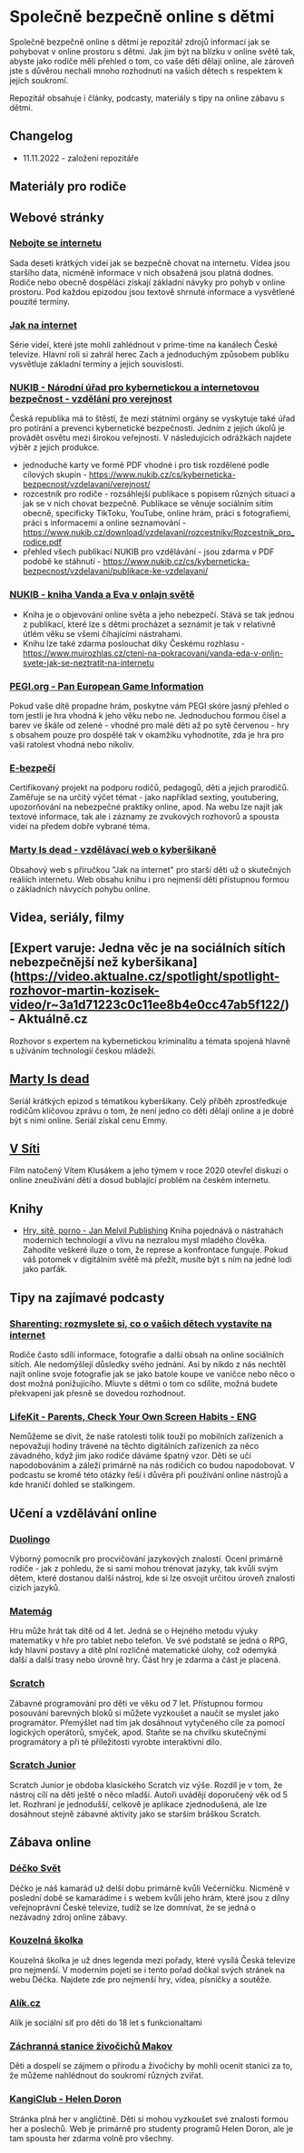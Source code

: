 # Společně bezpečně online s dětmi

Společně bezpečně online s dětmi je repozitář zdrojů informací jak se pohybovat v online prostoru s dětmi. Jak jim být na blízku v online světě tak, abyste jako rodiče měli přehled o tom, co vaše děti dělají online, ale zároveň jste s důvěrou nechali mnoho rozhodnutí na vašich dětech s respektem k jejich soukromí.

Repozitář obsahuje i články, podcasty, materiály s tipy na online zábavu s dětmi.


## Changelog

- 11.11.2022 - založení repozitáře


## Materiály pro rodiče
## Webové stránky
### [Nebojte se internetu](https://www.nebojteseinternetu.cz)
Sada deseti krátkých videí jak se bezpečně chovat na internetu. Videa jsou staršího data, nicméně informace v nich obsažená jsou platná dodnes. Rodiče nebo obecně dospěláci získají základní návyky pro pohyb v online prostoru. Pod každou epizodou jsou textově shrnuté informace a vysvětlené pouzité termíny.

### [Jak na internet](https://www.jaknainternet.cz/)
Série videí, které jste mohli zahlédnout v prime-time na kanálech České televize. Hlavní roli si zahrál herec Zach a jednoduchým způsobem publiku vysvětluje základní termíny a jejich souvislosti.

### [NUKIB - Národní úřad pro kybernetickou a internetovou bezpečnost - vzdělání pro verejnost](https://www.nukib.cz/cs/kyberneticka-bezpecnost/vzdelavani/verejnost/)
Česká republika má to štěstí, že mezi státními orgány se vyskytuje také úřad pro potírání a prevenci kybernetické bezpečnosti. Jedním z jejich úkolů je provádět osvětu mezi širokou veřejností. V následujících odrážkách najdete výběr z jejich produkce.
- jednoduché karty ve formě PDF vhodné i pro tisk rozdělené podle cílových skupin - https://www.nukib.cz/cs/kyberneticka-bezpecnost/vzdelavani/verejnost/
- rozcestník pro rodiče - rozsáhlejší publikace s popisem různých situací a jak se v nich chovat bezpečně. Publikace se věnuje sociálním sítím obecně, specificky TikToku, YouTube, online hrám, práci s fotografiemi, práci s informacemi a online seznamování - https://www.nukib.cz/download/vzdelavani/rozcestniky/Rozcestnik_pro_rodice.pdf
- přehled všech publikací NUKIB pro vzdělávání - jsou zdarma v PDF podobě ke stáhnutí - https://www.nukib.cz/cs/kyberneticka-bezpecnost/vzdelavani/publikace-ke-vzdelavani/

### [NUKIB - kniha Vanda a Eva v onlajn světě](https://nukib.cz/download/vzdelavani/rozcestniky/Vanda_a_Eda_v_Onljn_svete_kniha_s_kartami.pdf) 
- Kniha je o objevování online světa a jeho nebezpečí. Stává se tak jednou z publikací, které lze s dětmi procházet a seznámit je tak v relativně útlém věku se všemi číhajícími nástrahami.
- Knihu lze také zdarma poslouchat diky Českému rozhlasu - https://www.mujrozhlas.cz/cteni-na-pokracovani/vanda-eda-v-onljn-svete-jak-se-neztratit-na-internetu

### [PEGI.org - Pan European Game Information](https://pegi.info/)
Pokud vaše dítě propadne hrám, poskytne vám PEGI skóre jasný přehled o tom jestli je hra vhodná k jeho věku nebo ne. Jednoduchou formou čísel a barev ve škále od zelené - vhodné pro malé děti až po sytě červenou - hry s obsahem pouze pro dospělé tak v okamžiku vyhodnotíte, zda je hra pro vaší ratolest vhodná nebo nikoliv.

### [E-bezpečí](https://www.e-bezpeci.cz)
Certifikovaný projekt na podporu rodičů, pedagogů, dětí a jejich prarodičů. Zaměřuje se na určitý výčet témat - jako například sexting, youtubering, upozorňování na nebezpečné praktiky online, apod. Na webu lze najít jak textové informace, tak ale i záznamy ze zvukových rozhovorů a spousta videí na předem dobře vybrané téma.

### [Marty Is dead - vzdělávací web o kyberšikaně](https://martyisdead.mall.tv/vyuka/)
Obsahový web s příručkou "Jak na internet" pro starší děti už o skutečných reáliích internetu. Web obsahu knihu i pro nejmenší děti přístupnou formou o základních návycích pohybu online.

## Videa, seriály, filmy
## [Expert varuje: Jedna věc je na sociálních sítích nebezpečnější než kyberšikana] (https://video.aktualne.cz/spotlight/spotlight-rozhovor-martin-kozisek-video/r~3a1d71223c0c11ee8b4e0cc47ab5f122/) - Aktuálně.cz
Rozhovor s expertem na kybernetickou kriminalitu a témata spojená hlavně s užíváním technologií českou mládeží.
## [Marty Is dead](https://www.mall.tv/martyisdead/vsechny-epizody)
Seriál krátkých epizod s tématikou kyberšikany. Celý příběh zprostředkuje rodičům klíčovou zprávu o tom, že není jedno co děti dělají online a je dobré být s nimi online. Seriál získal cenu Emmy.

## [V Síti](https://www.csfd.cz/film/720753-v-siti/prehled/)
Film natočený Vítem Klusákem a jeho týmem v roce 2020 otevřel diskuzi o online zneužívání dětí a dosud bublající problém na českém internetu. 

## Knihy
-  [Hry, sítě, porno - Jan Melvil Publishing](https://www.melvil.cz/kniha-hry-site-porno/)
Kniha pojednává o nástrahách moderních technologií a vlivu na nezralou mysl mladého člověka. Zahodíte veškeré iluze o tom, že represe a konfrontace funguje. Pokud váš potomek v digitálním světě má přežít, musíte být s ním na jedné lodi jako parťák.

## Tipy na zajímavé podcasty
### [Sharenting: rozmyslete si, co o vašich dětech vystavíte na internet](https://podcasts.google.com/feed/aHR0cHM6Ly9hcGkubXVqcm96aGxhcy5jei9yc3MvcG9kY2FzdC85Mzg1ZWY4NC1jNzEwLTM4ZTAtYjczMS0xMjJlYjIyNmZkNGMucnNz/episode/YTZjY2U3NWEtNDY3Mi00OTQwLWEzMzctN2NkZTU5ZDQ4MTM2?ep=1)
Rodiče často sdílí informace, fotografie a další obsah na online sociálních sítích. Ale nedomýšlejí důsledky svého jednání. Asi by nikdo z nás nechtěl najít online svoje fotografie jak se jako batole koupe ve vaničce nebo něco o dost možná ponižujícího. Mluvte s dětmi o tom co sdílíte, možná budete překvapeni jak přesně se dovedou rozhodnout.
### [LifeKit - Parents, Check Your Own Screen Habits - ENG](https://podcasts.google.com/feed/aHR0cHM6Ly9hcGkubXVqcm96aGxhcy5jei9yc3MvcG9kY2FzdC85Mzg1ZWY4NC1jNzEwLTM4ZTAtYjczMS0xMjJlYjIyNmZkNGMucnNz/episode/NWM2NjVjMDktMjI1NS00YThkLWIxNTEtMmJkYmNkOTU4NmMy?ep=14)
Nemůžeme se divit, že naše ratolesti tolik touží po mobilních zařízeních a nepovažují hodiny trávené na těchto digitálních zařízeních za něco závadného, když jim jako rodiče dáváme špatný vzor. Děti se učí napodobováním a záleží primárně na nás rodičich co budou napodobovat. V podcastu se kromě této otázky řeší i důvěra při používání online nástrojů a kde hraničí dohled se stalkingem.

## Učení a vzdělávání online
### [Duolingo](https://www.duolingo.com/)
Výborný pomocník pro procvičování jazykových znalostí. Ocení primárně rodiče - jak z pohledu, že si sami mohou trénovat jazyky, tak kvůli svým dětem, které dostanou další nástroj, kde si lze osvojit určitou úroveň znalosti cizích jazyků.

### [Matemág](https://matemag.cz)
Hru může hrát tak dítě od 4 let. Jedná se o Hejného metodu výuky matematiky v hře pro tablet nebo telefon. Ve své podstatě se jedná o RPG, kdy hlavní postavy a dítě plní rozličné matematické úlohy, což odemyká další a další trasy nebo úrovně hry. Část hry je zdarma a část je placená.

### [Scratch](https://scratch.mit.edu/) 
Zábavné programování pro děti ve věku od 7 let. Přístupnou formou posouvání barevných bloků si můžete vyzkoušet a naučit se myslet jako programátor. Přemýšlet nad tím jak dosáhnout vytyčeného cíle za pomocí logických operátorů, smyček, apod. Staňte se na chvilku skutečnými programátory a při té příležitosti vyrobte interaktivní dílo.

### [Scratch Junior](https://www.scratchjr.org/) 
Scratch Junior je obdoba klasického Scratch viz výše. Rozdíl je v tom, že nástroj cílí na děti ještě o něco mladší. Autoři uvádějí doporučený věk od 5 let. Rozhraní je jednodušší, celkově je aplikace zjednodušená, ale lze dosáhnout stejně zábavné aktivity jako se starším bráškou Scratch.

## Zábava online
### [Déčko Svět ](https://decko.ceskatelevize.cz/hry)
Déčko je náš kamarád už delší dobu primárně kvůli Večerníčku. Nicméně v poslední době se kamarádíme i s webem kvůli jeho hrám, které jsou z dílny veřejnoprávní České televize, tudíž se lze domnívat, že se jedná o nezávadný zdroj online zábavy.

### [Kouzelná školka](https://decko.ceskatelevize.cz/kouzelna-skolka)
Kouzelná školka je už dnes legenda mezi pořady, které vysílá Česká televize pro nejmenší. V moderním pojetí se i tento pořad dočkal svých stránek na webu Déčka. Najdete zde pro nejmenší hry, videa, písničky a soutěže.

### [Alík.cz](https://www.alik.cz)
Alík je sociální síť pro děti do 18 let s funkcionaltami 

### [Záchranná stanice živočichů Makov](https://www.makov.cz/webkamera.html)
Děti a dospelí se zájmem o přírodu a živočichy by mohli ocenit  stanici za to, že můžeme nahlédnout do soukromí různých zvířat.

### [KangiClub - Helen Doron](https://www.kangiclub.com/home)
Stránka plná her v angličtině. Děti si mohou vyzkoušet své znalosti formou her a poslechů. Web je primárně pro studenty programů Helen Doron, ale je tam spousta her zdarma volně pro všechny. 
